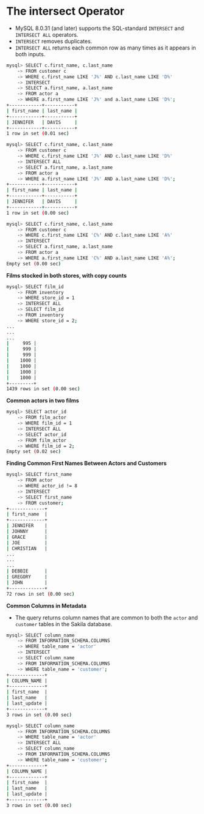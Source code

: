 # The intersect Operator

- MySQL 8.0.31 (and later) supports the SQL-standard `INTERSECT` and `INTERSECT ALL`  operators.
- `INTERSECT`  removes duplicates.
- `INTERSECT ALL` returns each common row as many times as it appears in both inputs.

```bash
mysql> SELECT c.first_name, c.last_name
    -> FROM customer c
    -> WHERE c.first_name LIKE 'J%' AND c.last_name LIKE 'D%'
    -> INTERSECT
    -> SELECT a.first_name, a.last_name
    -> FROM actor a
    -> WHERE a.first_name LIKE 'J%' and a.last_name LIKE 'D%';
+------------+-----------+
| first_name | last_name |
+------------+-----------+
| JENNIFER   | DAVIS     |
+------------+-----------+
1 row in set (0.01 sec)

mysql> SELECT c.first_name, c.last_name
    -> FROM customer c
    -> WHERE c.first_name LIKE 'J%' AND c.last_name LIKE 'D%'
    -> INTERSECT ALL
    -> SELECT a.first_name, a.last_name
    -> FROM actor a
    -> WHERE a.first_name LIKE 'J%' AND a.last_name LIKE 'D%';
+------------+-----------+
| first_name | last_name |
+------------+-----------+
| JENNIFER   | DAVIS     |
+------------+-----------+
1 row in set (0.00 sec)
```

```bash
mysql> SELECT c.first_name, c.last_name
    -> FROM customer c
    -> WHERE c.first_name LIKE 'C%' AND c.last_name LIKE 'A%'
    -> INTERSECT
    -> SELECT a.first_name, a.last_name
    -> FROM actor a
    -> WHERE a.first_name LIKE 'C%' AND a.last_name LIKE 'A%';
Empty set (0.00 sec)
```

**Films stocked in both stores, with copy counts**

```bash
mysql> SELECT film_id
    -> FROM inventory
    -> WHERE store_id = 1
    -> INTERSECT ALL
    -> SELECT film_id
    -> FROM inventory
    -> WHERE store_id = 2;
...
...
...
|     995 |
|     999 |
|     999 |
|    1000 |
|    1000 |
|    1000 |
|    1000 |
+---------+
1439 rows in set (0.00 sec)
```

**Common actors in two films**

```bash
mysql> SELECT actor_id
    -> FROM film_actor
    -> WHERE film_id = 1
    -> INTERSECT ALL
    -> SELECT actor_id
    -> FROM film_actor
    -> WHERE film_id = 2;
Empty set (0.02 sec)
```

**Finding Common First Names Between Actors and Customers**

```bash
mysql> SELECT first_name
    -> FROM actor
    -> WHERE actor_id != 8
    -> INTERSECT
    -> SELECT first_name
    -> FROM customer;
+-------------+
| first_name  |
+-------------+
| JENNIFER    |
| JOHNNY      |
| GRACE       |
| JOE         |
| CHRISTIAN   |
...
...
...
| DEBBIE      |
| GREGORY     |
| JOHN        |
+-------------+
72 rows in set (0.00 sec)
```

**Common Columns in Metadata**

- The query returns column names that are common to both the `actor` and `customer` tables in the Sakila database.

```bash
mysql> SELECT column_name
    -> FROM INFORMATION_SCHEMA.COLUMNS
    -> WHERE table_name = 'actor'
    -> INTERSECT
    -> SELECT column_name
    -> FROM INFORMATION_SCHEMA.COLUMNS
    -> WHERE table_name = 'customer';
+-------------+
| COLUMN_NAME |
+-------------+
| first_name  |
| last_name   |
| last_update |
+-------------+
3 rows in set (0.00 sec)
```

```bash
mysql> SELECT column_name
    -> FROM INFORMATION_SCHEMA.COLUMNS
    -> WHERE table_name = 'actor'
    -> INTERSECT ALL
    -> SELECT column_name
    -> FROM INFORMATION_SCHEMA.COLUMNS
    -> WHERE table_name = 'customer';
+-------------+
| COLUMN_NAME |
+-------------+
| first_name  |
| last_name   |
| last_update |
+-------------+
3 rows in set (0.00 sec)
```

